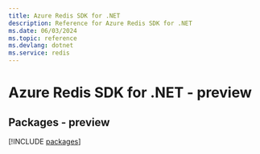 ```yaml
---
title: Azure Redis SDK for .NET
description: Reference for Azure Redis SDK for .NET
ms.date: 06/03/2024
ms.topic: reference
ms.devlang: dotnet
ms.service: redis
---
```

# Azure Redis SDK for .NET - preview
## Packages - preview
[!INCLUDE [packages](redis-index.md)]